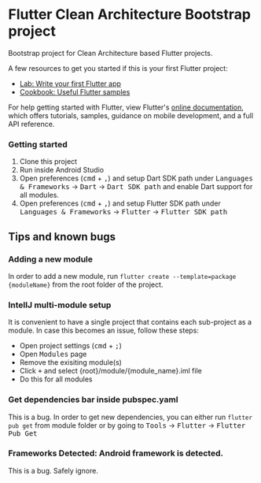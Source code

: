 # Flutter Clean Architecture Bootstrap project

Bootstrap project for Clean Architecture based Flutter projects.

A few resources to get you started if this is your first Flutter project:

- [Lab: Write your first Flutter app](https://flutter.dev/docs/get-started/codelab)
- [Cookbook: Useful Flutter samples](https://flutter.dev/docs/cookbook)

For help getting started with Flutter, view Flutter's [online documentation](https://flutter.dev/docs), which offers tutorials,
samples, guidance on mobile development, and a full API reference.

### Getting started
1. Clone this project
2. Run inside Android Studio
3. Open preferences (<kbd>cmd</kbd> + <kbd>,</kbd>) and setup Dart SDK path under <kbd>Languages &amp; Frameworks</kbd> -> <kbd>Dart</kbd> -> <kbd>Dart SDK path</kbd> and enable Dart support for all modules.
4. Open preferences (<kbd>cmd</kbd> + <kbd>,</kbd>) and setup Flutter SDK path under <kbd>Languages &amp; Frameworks</kbd> -> <kbd>Flutter</kbd> -> <kbd>Flutter SDK path</kbd> 
 
## Tips and known bugs

### Adding a new module
In order to add a new module, run `flutter create --template=package {moduleName}` from the root folder of the project.

### IntellJ multi-module setup 
It is convenient to have a single project that contains each sub-project as a module. In case this becomes an issue, follow these steps:

- Open project settings (<kbd>cmd</kbd> + <kbd>;</kbd>)
- Open <kbd>Modules</kbd> page
- Remove the exisiting module(s)
- Click <kbd>+</kbd> and select {root}/module/{module_name}.iml file
- Do this for all modules

### Get dependencies bar inside pubspec.yaml
This is a bug. In order to get new dependencies, you can either run `flutter pub get` from module folder or by going to <kbd>Tools</kbd> -> <kbd>Flutter</kbd> -> <kbd>Flutter Pub Get</kbd>

### Frameworks Detected: Android framework is detected.
This is a bug. Safely ignore.
